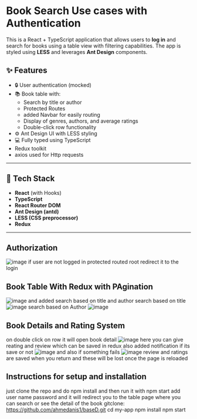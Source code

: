 # Book Search Use cases with Authentication

This is a React + TypeScript application that allows users to **log in** and search for books using a table view with filtering capabilities. The app is styled using **LESS** and leverages **Ant Design** components.

## ✨ Features

- 🔒 User authentication (mocked)
- 📚 Book table with:
  - Search by title or author
  - Protected Routes
  - added Navbar for easily routing
  - Display of genres, authors, and average ratings
  - Double-click row functionality
- ⚙️ Ant Design UI with LESS styling
- 💻 Fully typed using TypeScript
- Redux toolkit
- axios used for Http requests

---

## 🧱 Tech Stack

- **React** (with Hooks)
- **TypeScript**
- **React Router DOM**
- **Ant Design (antd)**
- **LESS (CSS preprocessor)**
- **Redux**

---
## Authorization
![image](https://github.com/user-attachments/assets/30347aa8-cf56-4158-b7d2-df8eb335506a)
if user are not logged in protected routed root redirect it to the login
## Book Table With Redux with PAgination
![image](https://github.com/user-attachments/assets/95cb444c-379f-457e-8224-f0fa8ecad4e7)
and added search based on title and author
search based on title
![image](https://github.com/user-attachments/assets/c513971d-1478-4932-bbb4-592061cbafdd)
search based on Author
![image](https://github.com/user-attachments/assets/3dec1bcf-9d48-42f0-b90c-f0f81a248f4f)
## Book Details and Rating System
on double click on row it will open book detail
![image](https://github.com/user-attachments/assets/190f7c34-dc89-4bbf-a7d5-2687c2d715bd)
here you can give reating and review which can be saved in redux
also added notification if its save or not
![image](https://github.com/user-attachments/assets/3b917666-b15b-4d64-a5f0-ce318ff81f1e)
and also if something fails
![image](https://github.com/user-attachments/assets/5183ec6e-722a-464f-aa7b-1ea5b2a0ed2a)
review and ratings are saved when you return and these will be lost once the page is reloaded


## Instructions for setup and installation
just clone the repo and do npm install and then run it with npm start
add user name password and it will redirect you to the table page where you can search or see the detail of the book
gitclone: https://github.com/ahmedanis1/baseD.git
cd my-app
npm install
npm start






